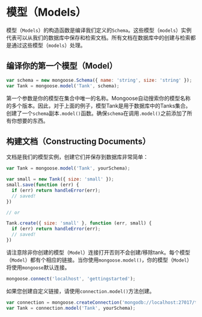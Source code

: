 # 模型（Models）

模型（`Models`）的构造函数是编译我们定义的`Schema`。这些模型（`models`）实例代表可以从我们的数据库中保存和检索文档。所有文档在数据库中的创建与检索都是通过这些模型（`models`）处理。

## 编译你的第一个模型（Model）

```js
var schema = new mongoose.Schema({ name: 'string', size: 'string' });
var Tank = mongoose.model('Tank', schema);
```

第一个参数是你的模型在集合中唯一的名称。Mongoose自动搜索你的模型名称的多个版本。因此，对于上面的例子，模型Tank是用于数据库中的Tanks集合。创建了一个`schema`副本`.model()`函数。确保`schema`在调用`.model()`之前添加了所有你想要的东西。

## 构建文档（Constructing Documents）

文档是我们的模型实例，创建它们并保存到数据库非常简单：

```js
var Tank = mongoose.model('Tank', yourSchema);

var small = new Tank({ size: 'small' });
small.save(function (err) {
  if (err) return handleError(err);
  // saved!
})

// or

Tank.create({ size: 'small' }, function (err, small) {
  if (err) return handleError(err);
  // saved!
})
```

请注意除非你创建的模型（`Model`）连接打开否则不会创建/移除tank。每个模型（`Model`）都有个相应的链接。当你使用`mongoose.model()`，你的模型（`Model`）将使用`mongoose`默认连接。

```js
mongoose.connect('localhost', 'gettingstarted');
```

如果您创建自定义链接，请使用`connection.model()`方法创建。

```js
var connection = mongoose.createConnection('mongodb://localhost:27017/test');
var Tank = connection.model('Tank', yourSchema);
```



